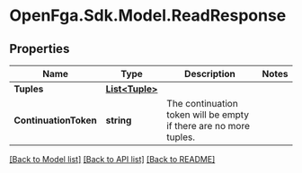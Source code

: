 # OpenFga.Sdk.Model.ReadResponse

## Properties

Name | Type | Description | Notes
------------ | ------------- | ------------- | -------------
**Tuples** | [**List&lt;Tuple&gt;**](Tuple.md) |  | 
**ContinuationToken** | **string** | The continuation token will be empty if there are no more tuples. | 

[[Back to Model list]](../README.md#models) [[Back to API list]](../README.md#api-endpoints) [[Back to README]](../README.md)

